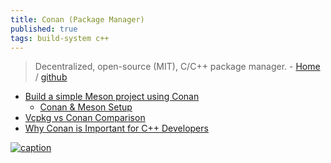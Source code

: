 ```yaml
---
title: Conan (Package Manager)
published: true
tags: build-system c++
---
```

> Decentralized, open-source (MIT), C/C++ package manager. - [Home](https://conan.io/) / [github](https://github.com/conan-io/conan)

- [Build a simple Meson project using Conan](https://docs.conan.io/2/examples/tools/meson/mesontoolchain/build_simple_meson_project.html)
	- [Conan & Meson Setup](https://chatgpt.com/share/67115f6e-d364-800d-b879-d59d57a16cc1)
- [Vcpkg vs Conan Comparison](https://chatgpt.com/share/67116015-ed70-800d-b5cd-5c8ce1bc4b46)
- [Why Conan is Important for C++ Developers](https://www.gyata.ai/c-plus-plus/conan)

[![caption](XXX_url_XXX) ]()